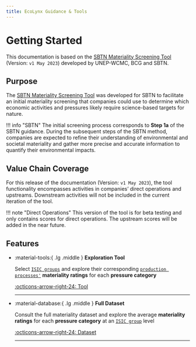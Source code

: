 ```yaml
---
title: EcoLynx Guidance & Tools
---
```


# Getting Started

This documentation is based on the [SBTN Materiality Screening Tool](https://sciencebasedtargetsnetwork.org/wp-content/uploads/2023/05/SBTN-Materiality-Screening-Tool-v1.xlsx) (Version: `v1 May 2023`) developed by UNEP-WCMC, BCG and SBTN.

<!-- The aim is to help users carry out a first screening of the types of environmental impacts that are potentially materially relevant to their sector and their company's activities. -->

## Purpose

The [SBTN Materiality Screening Tool](https://sciencebasedtargetsnetwork.org/wp-content/uploads/2023/05/SBTN-Materiality-Screening-Tool-v1.xlsx) was developed for SBTN to facilitate an initial materiality screening that companies could use to determine which economic activities and pressures likely require science-based targets for nature.

!!! info "SBTN"
    The initial screening process corresponds to **Step 1a** of the SBTN guidance. During the subsequent steps of the SBTN method, companies are expected to refine their understanding of environmental and societal materiality and gather more precise and accurate information to quantify their environmental impacts.

<!-- !!! note
    This tool is currently in its 'beta' form. Functionalities, like the screening of  pressures in a company's upstream, are not currently available. Updates are expected in the near future. -->

## Value Chain Coverage

For this release of the documentation (Version: `v1 May 2023`), the tool functionality encompasses activities in companies’ direct operations and upstreams. Downstream activities will not be included in the current iteration of the tool. 

!!! note "Direct Operations"
    This version of the tool is for beta testing and only contains scores for direct operations. The upstream scores will be added in the near future.

## Features

-   :material-tools:{ .lg .middle } __Exploration Tool__

    Select [`ISIC groups`](definitions.md#isic-group) and explore their corresponding [`production processes'`](definitions.md#production-process) **materiality ratings** for each **pressure category**

    [:octicons-arrow-right-24: Tool](materiality-screening-tool.md)

    ---

-   :material-database:{ .lg .middle } __Full Dataset__

    Consult the full materiality dataset and explore the average **materiality ratings** for each **pressure category** at an [`ISIC group`](definitions.md#isic-group) level

    [:octicons-arrow-right-24: Dataset](full-materiality-dataset.md)

    ---

<!-- TODO -->
<!-- -   :material-format-font:{ .lg .middle } __Other Classifications__

    If necessary, translate the materiality tool, currently in the International Standard Industrial Classification of All Economic Activities (ISIC) into other classifications.

    [:octicons-arrow-right-24: Classifications](#)

    --- -->
<!-- 
## Outline
This documentation comprises 9 pages:

1. ReadMe 1 - Overview: Preview of the content in this tool, context of development, how to use and interpret, and credits for development. 
2. ReadMe 2 - Interpretation guidance: a complete overview of the content of the tool, including guidance on primary requirements and recommendations for use of the tool in Step 1a.
3. ReadMe 2  -  Methodology: a summary of the methodology used to prepare the materiality tool, including useful definitions and an explanation of how ratings were derived.
4. Materiality - Direct Operations: Provides 'pressure scores' and 'materiality ratings' for each economic activity, for each pressure. Using the slicer widget on the lefthand side of the sheet, users can select the economic activities they are interested in (described by ISIC Group or Production Process).
5. Summary by Activities: Summary sheet automatically populates according to inputs in the Materiality sheet. Companies can use this sheet to review the number of pressures that need to assessed, per activity, further in the value chain assessment. This sheet can also be used by companies as the output template for Step 1a. 
6. Materiality - Upstream: Under development. Once available, this sheet will automatically populate based on the activities selected in the direct operations sheet. Upstream sectors will be indentified based on known connections between economic activities reflected in economic trade data.
7. Full materiality dataset: Dataset derived by pairing the production processes from the ENCORE tool with ISIC group categories. 
8. Base data for materiality rule: This sheet includes just the 'production process' categories and the scores associated with these, which were used to calculate the materiality threshold for each pressure category. 
9.  ISIC Detail: Detail detail of the ISIC framework to help companies determine the appropriate classifications to use.
10. Crosswalk ISIC - NACE - GICS: Resource for companies familiar with alternative economic classifications; this table can be used to translate any ISIC class into its equivalent(s) in the Global Industry Classification Standard (GICS) or Statistical Classification of Economic Activities in the European Community (NACE) classification. -->

